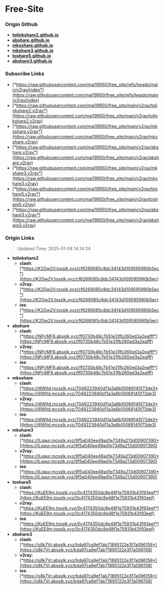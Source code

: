 # Free-Site

### Origin Github

- [**tolinkshare2.github.io**](https://github.com/tolinkshare2/tolinkshare2.github.io)
- [**abshare.github.io**](https://github.com/abshare/abshare.github.io)
- [**mksshare.github.io**](https://github.com/mksshare/mksshare.github.io)
- [**mkshare3.github.io**](https://github.com/mkshare3/mkshare3.github.io)
- [**toshare5.github.io**](https://github.com/toshare5/toshare5.github.io)
- [**abshare3.github.io**](https://github.com/abshare3/abshare3.github.io)

### Subscribe Links

- [*https://raw.githubusercontent.com/mai19950/free_site/refs/heads/main/v2ray/index*](https://raw.githubusercontent.com/mai19950/free_site/refs/heads/main/v2ray/index)
- [*https://raw.githubusercontent.com/mai19950/free_site/main/v2ray/tolinkshare2.v2ray*](https://raw.githubusercontent.com/mai19950/free_site/main/v2ray/tolinkshare2.v2ray)
- [*https://raw.githubusercontent.com/mai19950/free_site/main/v2ray/mksshare.v2ray*](https://raw.githubusercontent.com/mai19950/free_site/main/v2ray/mksshare.v2ray)
- [*https://raw.githubusercontent.com/mai19950/free_site/main/v2ray/abshare.v2ray*](https://raw.githubusercontent.com/mai19950/free_site/main/v2ray/abshare.v2ray)
- [*https://raw.githubusercontent.com/mai19950/free_site/main/v2ray/mkshare3.v2ray*](https://raw.githubusercontent.com/mai19950/free_site/main/v2ray/mkshare3.v2ray)
- [*https://raw.githubusercontent.com/mai19950/free_site/main/v2ray/toshare5.v2ray*](https://raw.githubusercontent.com/mai19950/free_site/main/v2ray/toshare5.v2ray)
- [*https://raw.githubusercontent.com/mai19950/free_site/main/v2ray/abshare3.v2ray*](https://raw.githubusercontent.com/mai19950/free_site/main/v2ray/abshare3.v2ray)

### Origin Links

> Updated Time: 2025-01-04 14:14:24

- **tolinkshare2**
  - **clash**: [*https://K2Gw2V.tosslk.xyz/cf6269085c8dc34143d109595990b5ec*](https://K2Gw2V.tosslk.xyz/cf6269085c8dc34143d109595990b5ec)
  - **v2ray**: [*https://K2Gw2V.tosslk.xyz/cf6269085c8dc34143d109595990b5ec*](https://K2Gw2V.tosslk.xyz/cf6269085c8dc34143d109595990b5ec)
  - **ios**: [*https://K2Gw2V.tosslk.xyz/cf6269085c8dc34143d109595990b5ec*](https://K2Gw2V.tosslk.xyz/cf6269085c8dc34143d109595990b5ec)
- **abshare**
  - **clash**: [*https://NPcMF8.absslk.xyz/ff0730b48c7b51e31fb260ed3a2eafff*](https://NPcMF8.absslk.xyz/ff0730b48c7b51e31fb260ed3a2eafff)
  - **v2ray**: [*https://NPcMF8.absslk.xyz/ff0730b48c7b51e31fb260ed3a2eafff*](https://NPcMF8.absslk.xyz/ff0730b48c7b51e31fb260ed3a2eafff)
  - **ios**: [*https://NPcMF8.absslk.xyz/ff0730b48c7b51e31fb260ed3a2eafff*](https://NPcMF8.absslk.xyz/ff0730b48c7b51e31fb260ed3a2eafff)
- **mksshare**
  - **clash**: [*https://i6Wltd.mcsslk.xyz/7049223940d11a3a6b10069145f73de3*](https://i6Wltd.mcsslk.xyz/7049223940d11a3a6b10069145f73de3)
  - **v2ray**: [*https://i6Wltd.mcsslk.xyz/7049223940d11a3a6b10069145f73de3*](https://i6Wltd.mcsslk.xyz/7049223940d11a3a6b10069145f73de3)
  - **ios**: [*https://i6Wltd.mcsslk.xyz/7049223940d11a3a6b10069145f73de3*](https://i6Wltd.mcsslk.xyz/7049223940d11a3a6b10069145f73de3)
- **mkshare3**
  - **clash**: [*https://ILqaur.mcsslk.xyz/9f5a040ee49ad1e7349a213d00907390*](https://ILqaur.mcsslk.xyz/9f5a040ee49ad1e7349a213d00907390)
  - **v2ray**: [*https://ILqaur.mcsslk.xyz/9f5a040ee49ad1e7349a213d00907390*](https://ILqaur.mcsslk.xyz/9f5a040ee49ad1e7349a213d00907390)
  - **ios**: [*https://ILqaur.mcsslk.xyz/9f5a040ee49ad1e7349a213d00907390*](https://ILqaur.mcsslk.xyz/9f5a040ee49ad1e7349a213d00907390)
- **toshare5**
  - **clash**: [*https://KuEE9m.tosslk.xyz/0c4174350dc8e48f1e75931b43f93eef*](https://KuEE9m.tosslk.xyz/0c4174350dc8e48f1e75931b43f93eef)
  - **v2ray**: [*https://KuEE9m.tosslk.xyz/0c4174350dc8e48f1e75931b43f93eef*](https://KuEE9m.tosslk.xyz/0c4174350dc8e48f1e75931b43f93eef)
  - **ios**: [*https://KuEE9m.tosslk.xyz/0c4174350dc8e48f1e75931b43f93eef*](https://KuEE9m.tosslk.xyz/0c4174350dc8e48f1e75931b43f93eef)
- **abshare3**
  - **clash**: [*https://s8k7Vr.absslk.xyz/bda97ca9ef7ab71895122e3f7a096158*](https://s8k7Vr.absslk.xyz/bda97ca9ef7ab71895122e3f7a096158)
  - **v2ray**: [*https://s8k7Vr.absslk.xyz/bda97ca9ef7ab71895122e3f7a096158*](https://s8k7Vr.absslk.xyz/bda97ca9ef7ab71895122e3f7a096158)
  - **ios**: [*https://s8k7Vr.absslk.xyz/bda97ca9ef7ab71895122e3f7a096158*](https://s8k7Vr.absslk.xyz/bda97ca9ef7ab71895122e3f7a096158)
